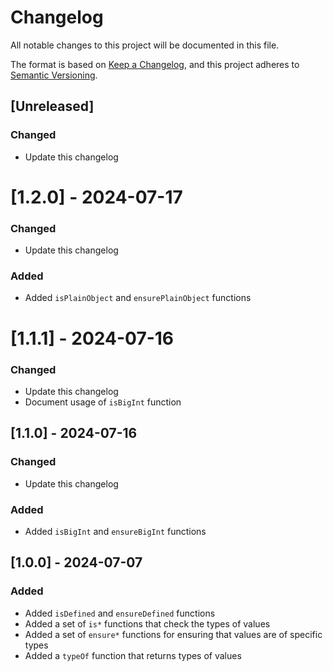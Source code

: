 # Changelog

All notable changes to this project will be documented in this file.

The format is based on [Keep a Changelog](https://keepachangelog.com/en/1.0.0/),
and this project adheres to [Semantic Versioning](https://semver.org/spec/v2.0.0.html).

## [Unreleased]
### Changed
- Update this changelog

# [1.2.0] - 2024-07-17
### Changed
- Update this changelog
 
### Added
- Added `isPlainObject` and `ensurePlainObject` functions

# [1.1.1] - 2024-07-16
### Changed
- Update this changelog
- Document usage of `isBigInt` function

## [1.1.0] - 2024-07-16
### Changed
- Update this changelog

### Added
- Added `isBigInt` and `ensureBigInt` functions

## [1.0.0] - 2024-07-07
### Added
- Added `isDefined` and `ensureDefined` functions
- Added a set of `is*` functions that check the types of values
- Added a set of `ensure*` functions for ensuring that values are of specific types
- Added a `typeOf` function that returns types of values
